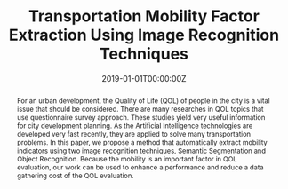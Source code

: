 ---
title: "Transportation Mobility Factor Extraction Using Image Recognition Techniques"
authors:
- P. Kantavat
- Y. Hayashi
- G. City
- B. Kijsirikul
- admin
- Y. Iwahori

date: "2019-01-01T00:00:00Z"
doi: ""

author_notes:
- ""
- ""
- ""
- ""
- ""
- ""
- ""
- ""

# Schedule page publish date (NOT publication's date).
publishDate: "2019-01-01T00:00:00Z"

# Publication type.
# Legend: 0 = Uncategorized; 1 = Conference paper; 2 = Journal article;
# 3 = Preprint / Working Paper; 4 = Report; 5 = Book; 6 = Book section;
# 7 = Thesis; 8 = Patent
publication_types: ["2"]

# Publication name and optional abbreviated publication name.
publication: In *First International Conference on Smart Technology & Urban Development* **Best Paper; (STUD 2019)**
publication_short: In *First International Conference on Smart Technology & Urban Development* **Best Paper; (STUD 2019)**

abstract: For an urban development, the Quality of Life (QOL) of people in the city is a vital issue that should be considered. There are many researches in QOL topics that use questionnaire survey approach. These studies yield very useful information for city development planning. As the Artificial Intelligence technologies are developed very fast recently, they are applied to solve many transportation problems. In this paper, we propose a method that automatically extract mobility indicators using two image recognition techniques, Semantic Segmentation and Object Recognition. Because the mobility is an important factor in QOL evaluation, our work can be used to enhance a performance and reduce a data gathering cost of the QOL evaluation.

# Summary. An optional shortened abstract.
summary: For an urban development, the Quality of Life (QOL) of people in the city is a vital issue that should be considered. There are many researches in QOL topics that use questionnaire survey approach. These studies yield very useful information for city development planning. As the Artificial Intelligence technologies are developed very fast recently, they are applied to solve many transportation problems. In this paper, we propose a method that automatically extract mobility indicators using two image recognition techniques, Semantic Segmentation and Object Recognition. Because the mobility is an important factor in QOL evaluation, our work can be used to enhance a performance and reduce a data gathering cost of the QOL evaluation.

tags:
- YOLOv5
- Quality of Life (QOL)
- Semantic Segmentation
- Object Detection
- Image Recognition

featured: false

links:
# - name: Videos
#   url: https://www.youtube.com/channel/UCNzeAAPyZaX4EDr720q5msg
# - name: ICML talk
#   url: https://www.facebook.com/watch/live/?v=355035025132741&ref=watch_permalink
# - name: IEEE Spectrum article
#   url: https://spectrum.ieee.org/tech-talk/computing/software/deepmind-teaches-ai-teamwork
# - name: ACM
#   url: https://dl.acm.org/doi/10.1007/978-3-031-51023-6_3
- name: GitHub Page
  url: 'https://kaopanboonyuen.github.io/quality-of-life-ai-transportation/'
- name: Best Young Researcher Paper Award
  url: 'https://kaopanboonyuen.github.io/quality-of-life-ai-transportation/'
url_pdf: https://ieeexplore.ieee.org/document/9018796
url_code: https://github.com/kaopanboonyuen/quality-of-life-ai-transportation
url_dataset: ''
url_poster: ''
url_project: 'https://kaopanboonyuen.github.io/quality-of-life-ai-transportation/'
url_slides: ''
url_source: ''
url_video: ''

# Featured image
# To use, add an image named `featured.jpg/png` to your page's folder. 
image:
  caption: ''
  focal_point: Center
  preview_only: false

# Associated Projects (optional).
#   Associate this publication with one or more of your projects.
#   Simply enter your project's folder or file name without extension.
#   E.g. `internal-project` references `content/project/internal-project/index.md`.
#   Otherwise, set `projects: []`.
projects: []

# Slides (optional).
#   Associate this publication with Markdown slides.
#   Simply enter your slide deck's filename without extension.
#   E.g. `slides: "example"` references `content/slides/example/index.md`.
#   Otherwise, set `slides: ""`.
slides: ""
---